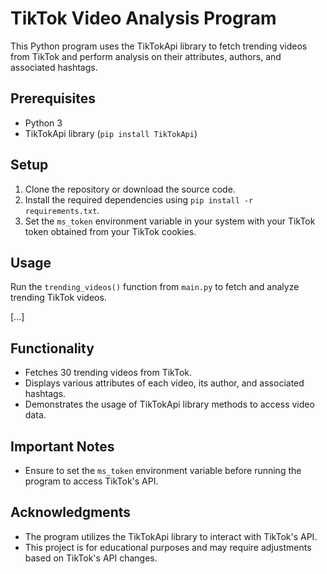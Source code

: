 # TikTok Video Analysis Program

This Python program uses the TikTokApi library to fetch trending videos from TikTok and perform analysis on their attributes, authors, and associated hashtags.

## Prerequisites

- Python 3
- TikTokApi library (`pip install TikTokApi`)

## Setup

1. Clone the repository or download the source code.
2. Install the required dependencies using `pip install -r requirements.txt`.
3. Set the `ms_token` environment variable in your system with your TikTok token obtained from your TikTok cookies.

## Usage

Run the `trending_videos()` function from `main.py` to fetch and analyze trending TikTok videos.

[...]

## Functionality

- Fetches 30 trending videos from TikTok.
- Displays various attributes of each video, its author, and associated hashtags.
- Demonstrates the usage of TikTokApi library methods to access video data.

## Important Notes

- Ensure to set the `ms_token` environment variable before running the program to access TikTok's API.

## Acknowledgments

- The program utilizes the TikTokApi library to interact with TikTok's API.
- This project is for educational purposes and may require adjustments based on TikTok's API changes.
